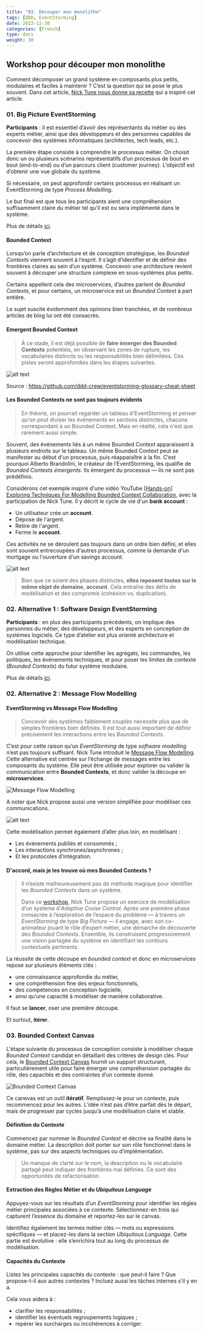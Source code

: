 ```yaml
---
title: "03. Découper mon monolithe"
tags: [DDD, EventStorming]
date: 2023-12-30
categories: [French]
type: docs
weight: 30
---
```




## Workshop pour découper mon monolithe

Comment décomposer un grand système en composants plus petits, modulaires et faciles à maintenir ? C’est la question qui se pose le plus souvent. Dans cet article, [Nick Tune nous donne sa recette](https://medium.com/nick-tune-tech-strategy-blog/modelling-bounded-contexts-with-the-bounded-context-design-canvas-a-workshop-recipe-1f123e592ab) qui a inspiré cet article.

### 01. Big Picture EventStorming

**Participants** : il est essentiel d’avoir des représentants du métier ou des experts métier, ainsi que des développeurs et des personnes capables de concevoir des systèmes informatiques (architectes, tech leads, etc.).

La première étape consiste à comprendre le processus métier. On choisit donc un ou plusieurs scénarios représentatifs d’un processus de bout en bout (end-to-end) ou d’un parcours client (customer journey). L’objectif est d’obtenir une vue globale du système.

Si nécessaire, on peut approfondir certains processus en réalisant un EventStorming de type *Process Modelling*.

Le but final est que tous les participants aient une compréhension suffisamment claire du métier tel qu’il est ou sera implémenté dans le système.

Plus de détails [ici](../02-techniques-eventstorming/#big-picture).

#### Bounded Context

Lorsqu’on parle d’architecture et de conception stratégique, les *Bounded Contexts* viennent souvent à l’esprit. Il s’agit d’identifier et de définir des frontières claires au sein d’un système.
Concevoir une architecture revient souvent à découper une structure complexe en sous-systèmes plus petits.

Certains appellent cela des microservices, d’autres parlent de *Bounded Contexts*, et pour certains, un microservice est un *Bounded Context* à part entière.

Le sujet suscite évidemment des opinions bien tranchées, et de nombreux articles de blog lui ont été consacrés.

#### Emergent Bounded Context

> À ce stade, il est déjà possible de **faire émerger des Bounded Contexts** potentiels, en observant les zones de rupture, les vocabulaires distincts ou les responsabilités bien délimitées. Ces pistes seront approfondies dans les étapes suivantes.

![alt text](./image.png)

Source : https://github.com/ddd-crew/eventstorming-glossary-cheat-sheet

#### Les Bounded Contexts ne sont pas toujours évidents

> En théorie, on pourrait regarder un tableau d'EventStorming et penser qu'on peut diviser les événements en sections distinctes, chacune correspondant à un Bounded Context. Mais en réalité, cela n'est que rarement aussi simple.

Souvent, des événements liés à un même Bounded Context apparaissent à plusieurs endroits sur le tableau. Un même Bounded Context peut se manifester au début d'un processus, puis réapparaître à la fin. C’est pourquoi Alberto Brandolini, le créateur de l’EventStorming, les qualifie de *Bounded Contexts émergents*. Ils émergent du processus — ils ne sont pas prédéfinis.

Considérons cet exemple inspiré d'une vidéo YouTube [[Hands-on] Exploring Techniques For Modelling Bounded Context Collaboration](https://www.youtube.com/watch?v=oj4zGj6sPDc), avec la participation de Nick Tune. Il y décrit le cycle de vie d'un **bank account** :
* Un utilisateur crée un **account**.
* Dépose de l'argent.
* Retire de l'argent.
* Ferme le **account**.

Ces activités ne se déroulent pas toujours dans un ordre bien défini, et elles sont souvent entrecoupées d'autres processus, comme la demande d'un mortgage ou l'ouverture d'un savings account.

![alt text](./image-copy.png)

> Bien que ce soient des phases distinctes, **elles reposent toutes sur le même objet de domaine**, **account**. Cela entraîne des défis de modélisation et des compromis (cohésion vs. duplication).

### 02. Alternative 1 : Software Design EventStorming

**Participants** : en plus des participants précédents, on implique des personnes du métier, des développeurs, et des experts en conception de systèmes logiciels. Ce type d’atelier est plus orienté architecture et modélisation technique.

On utilise cette approche pour identifier les agrégats, les commandes, les politiques, les événements techniques, et pour poser les limites de contexte (*Bounded Contexts*) du futur système modulaire.

Plus de détails [ici](../02-techniques-eventstorming/#software-design).

### 02. Alternative 2 : Message Flow Modelling

#### EventStorming vs Message Flow Modelling

> Concevoir des systèmes faiblement couplés nécessite plus que de simples frontières bien définies. Il est tout aussi important de définir précisément les interactions entre les *Bounded Contexts*.

C’est pour cette raison qu’un *EventStorming* de type *software modelling* n’est pas toujours suffisant. Nick Tune introduit le [Message Flow Modelling](https://github.com/ddd-crew/domain-message-flow-modelling). Cette alternative est centrée sur l’échange de messages entre les composants du système. Elle peut être utilisée pour explorer ou valider la communication entre **Bounded Contexts**, et donc valider la découpe en **microservices**.

![Message Flow Modelling](image-2.png)

A noter que Nick propose aussi une version simplifiée pour modéliser ces communications.

![alt text](image-3.png)

Cette modélisation permet également d’aller plus loin, en modélisant :
* Les événements publiés et consommés ;
* Les interactions synchrones/asynchrones ;
* Et les protocoles d’intégration.

#### D'accord, mais je les trouve où mes Bounded Contexts ?

> Il n’existe malheureusement pas de méthode magique pour identifier les *Bounded Contexts* dans un système.
>
> Dans ce [workshop](https://www.youtube.com/watch?v=oj4zGj6sPDc), Nick Tune propose un exercice de modélisation d’un système d’*Adaptive Cruise Control*. Après une première phase consacrée à l’exploration de l’espace du problème — à travers un *EventStorming* de type *Big Picture* — il engage, avec son co-animateur jouant le rôle d’expert métier, une démarche de découverte des *Bounded Contexts*. Ensemble, ils construisent progressivement une vision partagée du système en identifiant les contours contextuels pertinents.

La réussite de cette découpe en *bounded context* et donc en microservices repose sur plusieurs éléments clés :
- une connaissance approfondie du métier,
- une compréhension fine des enjeux fonctionnels,
- des compétences en conception logicielle,
- ainsi qu’une capacité à modéliser de manière collaborative.

Il faut se **lancer**, oser une première découpe.

Et surtout, **itérer**.

### 03. Bounded Context Canvas

L'étape suivante du processus de conception consiste à modéliser chaque *Bounded Context* candidat en détaillant des critères de design clés. Pour cela, le [Bounded Context Canvas](https://github.com/ddd-crew/bounded-context-canvas) fournit un support structurant, particulièrement utile pour faire émerger une compréhension partagée du rôle, des capacités et des contraintes d’un contexte donné.

![Bounded Context Canvas](image-4.png)

Ce canevas est un outil **itératif**. Remplissez-le pour un contexte, puis recommencez pour les autres. L’idée n’est pas d’être parfait dès le départ, mais de progresser par cycles jusqu’à une modélisation claire et stable.

#### Définition du Contexte

Commencez par nommer le *Bounded Context* et décrire sa finalité dans le domaine métier. La description doit porter sur son rôle fonctionnel dans le système, pas sur des aspects techniques ou d’implémentation.

> Un manque de clarté sur le nom, la description ou le vocabulaire partagé peut indiquer des frontières mal définies. Ce sont des opportunités de refactorisation.

#### Extraction des Règles Métier et du *Ubiquitous Language*

Appuyez-vous sur les résultats d’un *EventStorming* pour identifier les règles métier principales associées à ce contexte. Sélectionnez-en trois qui capturent l’essence du domaine et reportez-les sur le canvas.

Identifiez également les termes métier clés — mots ou expressions spécifiques — et placez-les dans la section *Ubiquitous Language*. Cette partie est évolutive : elle s’enrichira tout au long du processus de modélisation.

#### Capacités du Contexte

Listez les principales capacités du contexte : que peut-il faire ? Que propose-t-il aux autres contextes ? Incluez aussi les tâches internes s’il y en a.

Cela vous aidera à :
* clarifier les responsabilités ;
* identifier les éventuels regroupements logiques ;
* repérer les surcharges ou incohérences à corriger.
